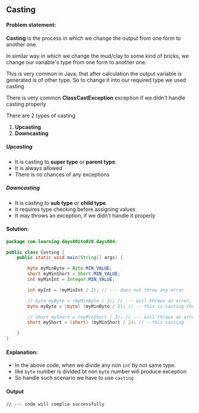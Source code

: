 Casting
--

#### Problem statement:
**Casting** is the process in which we change the output from one form to another one.

In similar way in which we change the mud/clay to some kind of bricks, we change our variable's type from one form to another one.

This is very common in Java, that after calculation the output variable is generated is of other type. So to change it into our required type we used casting

There is very common **ClassCastException** exception if we didn't handle casting properly

There are 2 types of casting
1. **Upcasting**
2. **Downcasting**

##### Upcasting
- It is casting to **super type** or **parent type**.
- It is always allowed
- There is no chances of any exceptions

##### Downcasting
- It is casting to **sub type** or **child type**.
- It requires type checking before assigning values
- It may throws an exception, if we didn't handle it properly
 

#### Solution:
```java
package com.learning.days001to020.days004;

public class Casting {
    public static void main(String[] args) {

        byte myMinByte = Byte.MIN_VALUE;
        short myMinShort = Short.MIN_VALUE;
        int myMinInt = Integer.MIN_VALUE;

        int myInt = (myMinInt / 2); // --- does not throw any error

        // byte myByte = (myMinByte / 2); // --- will throws an error, like require byte but getting int
        byte myByte = (byte) (myMinByte / 2); // -- this is casting the output

        // short myShort = (myMinShort / 2); // --- will throws an error, like require short but getting int
        short myShort = (short) (myMinShort / 2); // --this casting

    }
}
```

#### Explanation:

- In the above code, when we divide any non `int` by not same type.
- like `byte` number is divided bt non `byte` number will produce exception
- So handle such scenario we have to use `casting`
  
 #### Output
 ```    
// --- code will complie successfully
```